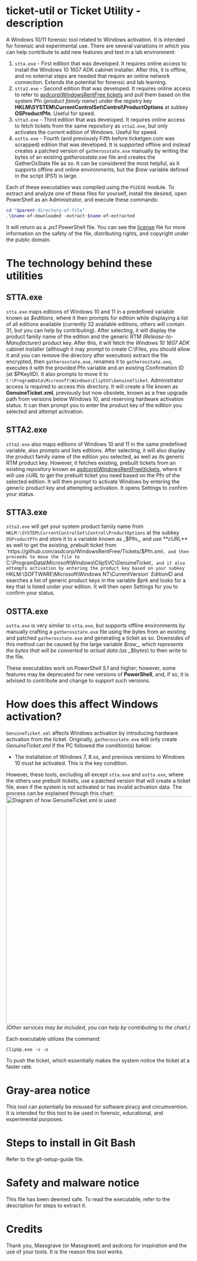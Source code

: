# ticket-util or Ticket Utility - description
A Windows 10/11 forensic tool related to Windows activation. It is intended for forensic and experimental use. There are several variations in which you can help contribute to add new features and test in a lab environment:
1. `stta.exe` - First edition that was developed. It requires online access to install the Windows 10 1607 ADK cabinet installer. After this, it is offline, and no external steps are needed that require an online network connection. Extends the potential for forensic and lab learning.
2. `stta2.exe` - Second edition that was developed. It requires online access to refer to [asdcorp\WindowsRentFree tickets](https://github.com/asdcorp/WindowsRentFree/Tickets) and pull them based on the system Pfn (_product family name_) under the registry key **HKLM\SYSTEM\CurrentControlSet\Control\ProductOptions** at subkey **OSProductPfn**. Useful for speed.
3. `stta3.exe` - Third edition that was developed. It requires online access to fetch tickets from the same repository as `stta2.exe`, but only activates the current edition of Windows. Useful for speed.
4. `ostta.exe` - Fourth (and previously Fifth before ticketgen.com was scrapped) edition that was developed. It is supported offline and instead creates a patched version of `gatherosstate.exe` manually by writing the bytes of an existing _gatherosstate.exe_ file and creates the GatherOsState file as so. It can be considered the most helpful, as it supports offline and online environments, but the _$raw_ variable defined in the script (PS1) is large.

Each of these executables was compiled using the `PS2EXE` module. To extract and analyze one of these files for yourself, install the desired, open PowerShell as an Administrator, and execute these commands:
```PowerShell
cd "$parent-directory-of-file"
.\$name-of-downloaded -extract:$name-of-extracted
```
It will return as a _.ps1_ PowerShell file.
You can see the [license](../main/LICENSE.md) file for more information on the safety of the file, distributing rights, and copyright under the public domain.
# The technology behind these utilities
## STTA.exe
`stta.exe` maps editions of Windows 10 and 11 in a predefined variable known as _$editions_, where it then prompts for edition while displaying a list of all editions available (currently 32 available editions, others will contain 31, but you can help by contributing). After selecting, it will display the product family name of the edition and the generic RTM _(Release-to-Manufacturer)_ product key. After this, it will fetch the _Windows 10 1607 ADK_ cabinet installer (although it may prompt to create C:\Files, you should allow it and you can remove the directory after execution) extract the file encrypted, then `gatherosstate.exe`, renames it to `gatherosstate.exe`, executes it with the provided Pfn variable and an existing Confirmation ID (at $PKeyIID). It also prompts to move it to `C:\ProgramData\Microsoft\Windows\ClipSVC\GenuineTicket`. Administrator access is required to access this directory. It will create a file known as **GenuineTicket.xml**, previously but now obsolete, known as a free upgrade path from versions below Windows 10, and reserving hardware activation status. It can then prompt you to enter the product key of the edition you selected and attempt activation.
## STTA2.exe
`stta2.exe` also maps editions of Windows 10 and 11 in the same predefined variable, also prompts and lists editions. After selecting, it will also display the product family name of the edition you selected, as well as its generic RTM product key. However, it fetches existing, prebuilt tickets from an existing repository known as [asdcorp\WindowsRentFree\tickets](https://github.com/asdcorp/WindowsRentFree/Tickets), where it will use _cURL_ to get the prebuilt ticket you need based on the Pfn of the selected edition. It will then prompt to activate Windows by entering the generic product key and attempting activation. It opens Settings to confirm your status.
## STTA3.exe
`stta3.exe` will get your system product family name from `HKLM:\SYSTEM\CurrentControlSet\Control\ProductOptions` at the subkey `OSProductPfn` and store it to a variable known as _$Pfn_, and use **cURL** as well to get the existing, prebuilt ticket from `https://github.com/asdcorp/WindowsRentFree/Tickets/$Pfn.xml`, and then proceeds to move the file to `C:\ProgramData\Microsoft\Windows\ClipSVC\GenuineTicket`, and it also attempts activation by entering the product key based on your subkey `HKLM:\SOFTWARE\Microsoft\Windows NT\CurrentVersion` _EditionID_ and searches a list of generic product keys in the variable _$prk_ and looks for a key that is listed under your edition. It will then open Settings for you to confirm your status.
## OSTTA.exe
`ostta.exe` is very similar to `stta.exe`, but supports offline environments by manually crafting a `gatherosstate.exe` file using the bytes from an existing and patched `gatherosstate.exe` and generating a ticket as so. Downsides of this method can be caused by the large variable _$raw_, which represents the bytes that will be converted to actual data (as _$bytes_) to then write to the file.

These executables work on _PowerShell 5.1_ and higher; however, some features may be deprecated for new versions of **PowerShell**, and, if so, it is advised to contribute and change to support such versions.

# How does this affect Windows activation?
`GenuineTicket.xml` affects Windows activation by introducing hardware activation from the ticket. Originally, `gatherosstate.exe` will only create _GenuineTicket.xml_ if the PC followed the condition(s) below:
- The installation of Windows 7, 8.xx, and previous versions to Windows 10 must be activated. This is the key condition.

However, these tools, excluding all except `stta.exe` and `ostta.exe`, where the others use prebuilt tickets, use a patched version that will create a ticket file, even if the system is not activated or has invalid activation data. The process can be explained through this chart:
<img width="942" height="621" alt="Diagram of how GenuineTicket.xml is used" src="https://github.com/user-attachments/assets/957b8349-d5f0-4208-b2f1-5a9f65c52245" />
_(Other services may be included, you can help by contributing to the chart.)_

Each executable utilizes the command:
```Batch
ClipUp.exe -v -o
```
To push the ticket, which essentially makes the system notice the ticket at a faster rate.
# Gray-area notice
This tool can potentially be misused for software piracy and circumvention. It is intended for this tool to be used in forensic, educational, and experimental purposes.
# Steps to install in Git Bash
Refer to the git-setup-guide file.
# Safety and malware notice
This file has been deemed safe. To read the executable, refer to the description for steps to extract it.

# Credits
Thank you, Massgrave (or Massgravel) and asdcorp for inspiration and the use of your tools. It is the reason this tool works.
